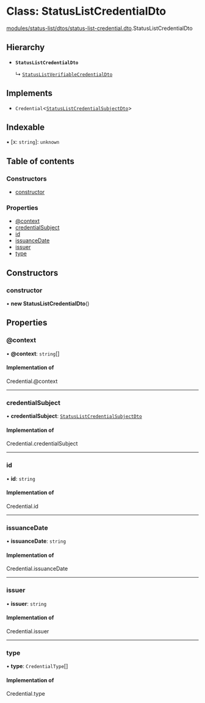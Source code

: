 # Class: StatusListCredentialDto

[modules/status-list/dtos/status-list-credential.dto](../modules/modules_status_list_dtos_status_list_credential_dto.md).StatusListCredentialDto

## Hierarchy

- **`StatusListCredentialDto`**

  ↳ [`StatusListVerifiableCredentialDto`](modules_status_list_dtos_status_list_verifiable_credential_dto.StatusListVerifiableCredentialDto.md)

## Implements

- `Credential`<[`StatusListCredentialSubjectDto`](modules_status_list_dtos_status_list_credential_dto.StatusListCredentialSubjectDto.md)\>

## Indexable

▪ [x: `string`]: `unknown`

## Table of contents

### Constructors

- [constructor](modules_status_list_dtos_status_list_credential_dto.StatusListCredentialDto.md#constructor)

### Properties

- [@context](modules_status_list_dtos_status_list_credential_dto.StatusListCredentialDto.md#@context)
- [credentialSubject](modules_status_list_dtos_status_list_credential_dto.StatusListCredentialDto.md#credentialsubject)
- [id](modules_status_list_dtos_status_list_credential_dto.StatusListCredentialDto.md#id)
- [issuanceDate](modules_status_list_dtos_status_list_credential_dto.StatusListCredentialDto.md#issuancedate)
- [issuer](modules_status_list_dtos_status_list_credential_dto.StatusListCredentialDto.md#issuer)
- [type](modules_status_list_dtos_status_list_credential_dto.StatusListCredentialDto.md#type)

## Constructors

### constructor

• **new StatusListCredentialDto**()

## Properties

### @context

• **@context**: `string`[]

#### Implementation of

Credential.@context

___

### credentialSubject

• **credentialSubject**: [`StatusListCredentialSubjectDto`](modules_status_list_dtos_status_list_credential_dto.StatusListCredentialSubjectDto.md)

#### Implementation of

Credential.credentialSubject

___

### id

• **id**: `string`

#### Implementation of

Credential.id

___

### issuanceDate

• **issuanceDate**: `string`

#### Implementation of

Credential.issuanceDate

___

### issuer

• **issuer**: `string`

#### Implementation of

Credential.issuer

___

### type

• **type**: `CredentialType`[]

#### Implementation of

Credential.type
